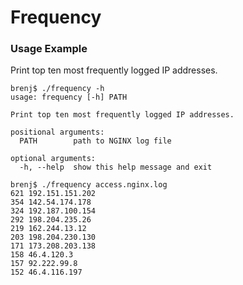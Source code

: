 # Frequency

### Usage Example

Print top ten most frequently logged IP addresses.

```console
brenj$ ./frequency -h
usage: frequency [-h] PATH

Print top ten most frequently logged IP addresses.

positional arguments:
  PATH        path to NGINX log file

optional arguments:
  -h, --help  show this help message and exit

brenj$ ./frequency access.nginx.log 
621 192.151.151.202
354 142.54.174.178
324 192.187.100.154
292 198.204.235.26
219 162.244.13.12
203 198.204.230.130
171 173.208.203.138
158 46.4.120.3
157 92.222.99.8
152 46.4.116.197
```
